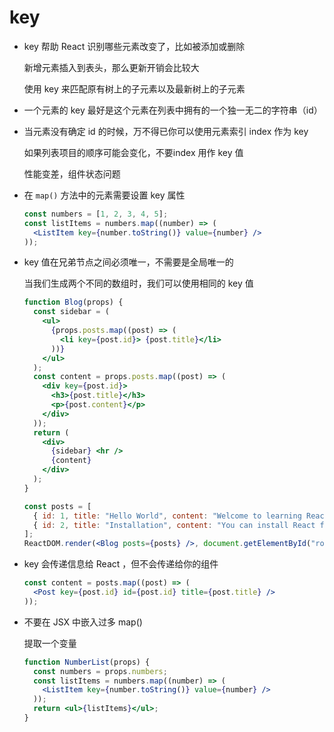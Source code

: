 # key

- key 帮助 React 识别哪些元素改变了，比如被添加或删除
    
    新增元素插入到表头，那么更新开销会比较大
    
    使用 key 来匹配原有树上的子元素以及最新树上的子元素
    
- 一个元素的 key 最好是这个元素在列表中拥有的一个独一无二的字符串（id）
- 当元素没有确定 id 的时候，万不得已你可以使用元素索引 index 作为 key
    
    如果列表项目的顺序可能会变化，不要index 用作 key 值
    
    性能变差，组件状态问题
    
- 在 `map()` 方法中的元素需要设置 key 属性
    
    ```jsx
    const numbers = [1, 2, 3, 4, 5];
    const listItems = numbers.map((number) => (
      <ListItem key={number.toString()} value={number} />
    ));
    ```
    
- key 值在兄弟节点之间必须唯一，不需要是全局唯一的
    
    当我们生成两个不同的数组时，我们可以使用相同的 key 值
    
    ```jsx
    function Blog(props) {
      const sidebar = (
        <ul>
          {props.posts.map((post) => (
            <li key={post.id}> {post.title}</li>
          ))}
        </ul>
      );
      const content = props.posts.map((post) => (
        <div key={post.id}>
          <h3>{post.title}</h3>
          <p>{post.content}</p>
        </div>
      ));
      return (
        <div>
          {sidebar} <hr />
          {content}
        </div>
      );
    }
    
    const posts = [
      { id: 1, title: "Hello World", content: "Welcome to learning React!" },
      { id: 2, title: "Installation", content: "You can install React from npm." },
    ];
    ReactDOM.render(<Blog posts={posts} />, document.getElementById("root"));
    ```
    
- key 会传递信息给 React ，但不会传递给你的组件
    
    ```jsx
    const content = posts.map((post) => (
      <Post key={post.id} id={post.id} title={post.title} />
    ));
    ```
    
- 不要在 JSX 中嵌入过多 map()
    
    提取一个变量
    
    ```jsx
    function NumberList(props) {
      const numbers = props.numbers;
      const listItems = numbers.map((number) => (
        <ListItem key={number.toString()} value={number} />
      ));
      return <ul>{listItems}</ul>;
    }
    ```
